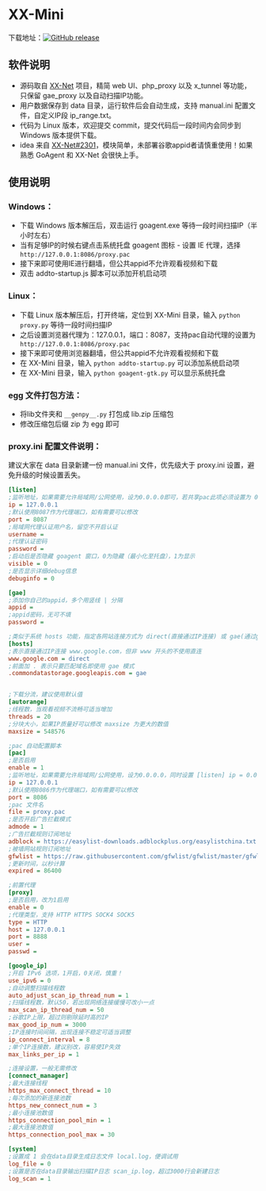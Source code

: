 # XX-Mini

下载地址：[![GitHub release](https://img.shields.io/github/release/xyuanmu/XX-Mini.svg)](https://git.io/XX-Mini)

## 软件说明
* 源码取自 [XX-Net](https://github.com/XX-net/XX-Net) 项目，精简 web UI、php_proxy 以及 x_tunnel 等功能，只保留 gae_proxy 以及自动扫描IP功能。
* 用户数据保存到 data 目录，运行软件后会自动生成，支持 manual.ini 配置文件，自定义IP段 ip_range.txt。
* 代码为 Linux 版本，欢迎提交 commit，提交代码后一段时间内会同步到 Windows 版本提供下载。
* idea 来自 [XX-Net#2301](https://github.com/XX-net/XX-Net/issues/2301)，模块简单，未部署谷歌appid者请慎重使用！如果熟悉 GoAgent 和 XX-Net 会很快上手。

## 使用说明
### Windows：
* 下载 Windows 版本解压后，双击运行 goagent.exe 等待一段时间扫描IP（半小时左右）
* 当有足够IP的时候右键点击系统托盘 goagent 图标 - 设置 IE 代理，选择 `http://127.0.0.1:8086/proxy.pac`
* 接下来即可使用IE进行翻墙，但公共appid不允许观看视频和下载
* 双击 addto-startup.js 脚本可以添加开机启动项

### Linux：
* 下载 Linux 版本解压后，打开终端，定位到 XX-Mini 目录，输入 `python proxy.py` 等待一段时间扫描IP
* 之后设置浏览器代理为：127.0.0.1，端口：8087，支持pac自动代理的设置为 `http://127.0.0.1:8086/proxy.pac`
* 接下来即可使用浏览器翻墙，但公共appid不允许观看视频和下载
* 在 XX-Mini 目录，输入 `python addto-startup.py` 可以添加系统启动项
* 在 XX-Mini 目录，输入 `python goagent-gtk.py` 可以显示系统托盘

### egg 文件打包方法：
* 将lib文件夹和 `__genpy__.py` 打包成 lib.zip 压缩包
* 修改压缩包后缀 zip 为 egg 即可

### proxy.ini 配置文件说明：
建议大家在 data 目录新建一份 manual.ini 文件，优先级大于 proxy.ini 设置，避免升级的时候设置丢失。
```ini
[listen]
;监听地址，如果需要允许局域网/公网使用，设为0.0.0.0即可，若共享pac此项必须设置为 0.0.0.0
ip = 127.0.0.1
;默认使用8087作为代理端口，如有需要可以修改
port = 8087
;局域网代理认证用户名，留空不开启认证
username =
;代理认证密码
password =
;启动后是否隐藏 goagent 窗口，0为隐藏（最小化至托盘），1为显示
visible = 0
;是否显示详细debug信息
debuginfo = 0

[gae]
;添加你自己的appid，多个用竖线 | 分隔
appid = 
;appid密码，无可不填
password = 

;类似于系统 hosts 功能，指定各网站连接方式为 direct(直接通过IP连接) 或 gae(通过gae连接)
[hosts]
;表示直接通过IP连接 www.google.com，但非 www 开头的不使用直连
www.google.com = direct
;前面加 . 表示只要匹配域名即使用 gae 模式
.commondatastorage.googleapis.com = gae


;下载分流，建议使用默认值
[autorange]
;线程数，当观看视频不流畅可适当增加
threads = 20
;分块大小，如果IP质量好可以修改 maxsize 为更大的数值
maxsize = 548576

;pac 自动配置脚本
[pac]
;是否启用
enable = 1
;监听地址，如果需要允许局域网/公网使用，设为0.0.0.0，同时设置 [listen] ip = 0.0.0.0 否则无效
ip = 127.0.0.1
;默认使用8086作为代理端口，如有需要可以修改
port = 8086
;pac 文件名
file = proxy.pac
;是否开启广告拦截模式
admode = 1
;广告拦截规则订阅地址
adblock = https://easylist-downloads.adblockplus.org/easylistchina.txt
;被墙网站规则订阅地址
gfwlist = https://raw.githubusercontent.com/gfwlist/gfwlist/master/gfwlist.txt
;更新时间，以秒计算
expired = 86400

;前置代理
[proxy]
;是否启用，改为1启用
enable = 0
;代理类型，支持 HTTP HTTPS SOCK4 SOCK5
type = HTTP
host = 127.0.0.1
port = 8888
user =
passwd =

[google_ip]
;开启 IPv6 选项，1开启，0关闭，慎重！
use_ipv6 = 0
;自动调整扫描线程数
auto_adjust_scan_ip_thread_num = 1
;扫描线程数，默认50，若出现网络连接缓慢可改小一点
max_scan_ip_thread_num = 50
;谷歌IP上限，超过则剔除延时高的IP
max_good_ip_num = 3000
;IP连接时间间隔，出现连接不稳定可适当调整
ip_connect_interval = 8
;单个IP连接数，建议别改，容易使IP失效
max_links_per_ip = 1

;连接设置，一般无需修改
[connect_manager]
;最大连接线程
https_max_connect_thread = 10
;每次添加的新连接池数
https_new_connect_num = 3
;最小连接池数值
https_connection_pool_min = 1
;最大连接池数值
https_connection_pool_max = 30

[system]
;设置成 1 会在data目录生成日志文件 local.log，便调试用
log_file = 0
;设置是否在data目录输出扫描IP日志 scan_ip.log，超过3000行会新建日志
log_scan = 1
```
